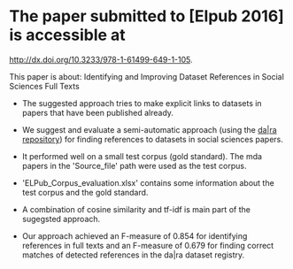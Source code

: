 # The paper submitted to [Elpub 2016] is accessible at 
http://dx.doi.org/10.3233/978-1-61499-649-1-105.

This paper is about: Identifying and Improving Dataset References in Social Sciences Full Texts

- The suggested approach tries to make explicit links to datasets in papers that have been published already.

- We suggest and evaluate a semi-automatic approach (using the [da|ra repository](http://www.da-ra.de)) for finding references to datasets in social sciences papers.

- It performed well on a small test corpus (gold standard). The mda papers in the 'Source_file' path were used as the test corpus.

- 'ELPub_Corpus_evaluation.xlsx' contains some information about the test corpus and the gold standard.

- A combination of cosine similarity and tf-idf is main part of the sugegsted approach.

- Our approach achieved an F-measure of 0.854 for identifying references in full texts and an F-measure of 0.679 for finding correct
matches of detected references in the da|ra dataset registry. 